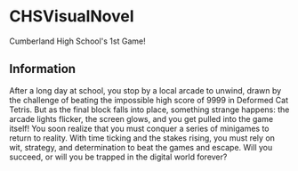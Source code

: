 # CHSVisualNovel
Cumberland High School's 1st Game!

## Information

After a long day at school, you stop by a local arcade to unwind, drawn by the challenge of beating the impossible high score of 9999 in Deformed Cat Tetris. But as the final block falls into place, something strange happens: the arcade lights flicker, the screen glows, and you get pulled into the game itself! You soon realize that you must conquer a series of minigames to return to reality. With time ticking and the stakes rising, you must rely on wit, strategy, and determination to beat the games and escape. Will you succeed, or will you be trapped in the digital world forever?
